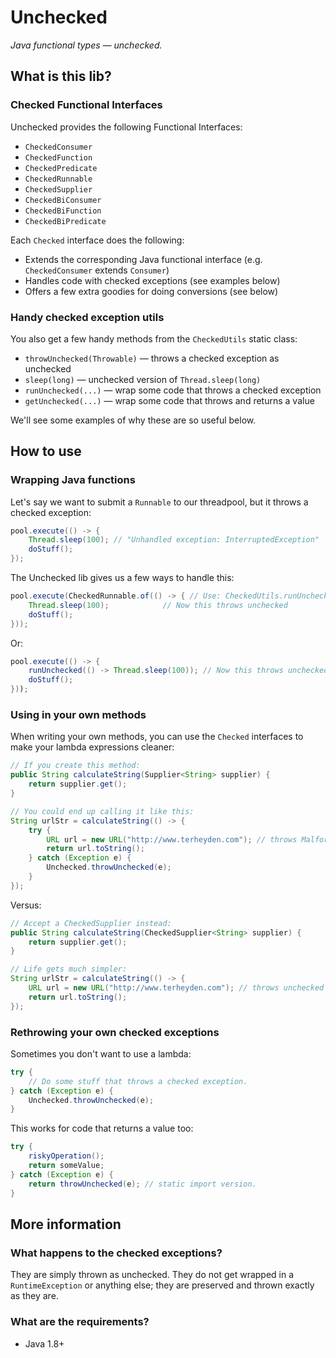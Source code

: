 # Unchecked

_Java functional types — unchecked._

## What is this lib?
### Checked Functional Interfaces
Unchecked provides the following Functional Interfaces:

* `CheckedConsumer`
* `CheckedFunction`
* `CheckedPredicate`
* `CheckedRunnable`
* `CheckedSupplier`
* `CheckedBiConsumer`
* `CheckedBiFunction`
* `CheckedBiPredicate`

Each `Checked` interface does the following:
* Extends the corresponding Java functional interface
  (e.g. `CheckedConsumer` extends `Consumer`)
* Handles code with checked exceptions (see examples below)
* Offers a few extra goodies for doing conversions (see below)

### Handy checked exception utils
You also get a few handy methods from the `CheckedUtils`
static class:

* `throwUnchecked(Throwable)` — throws a checked exception as unchecked
* `sleep(long)` — unchecked version of `Thread.sleep(long)`
* `runUnchecked(...)` — wrap some code that throws a checked exception
* `getUnchecked(...)` — wrap some code that throws and returns a value

We'll see some examples of why these are so useful below.

## How to use
### Wrapping Java functions

Let's say we want to submit a `Runnable` to our threadpool,
but it throws a checked exception:
```java
pool.execute(() -> {
    Thread.sleep(100); // "Unhandled exception: InterruptedException"
    doStuff();
});
```
The Unchecked lib gives us a few ways to handle this:
```java
pool.execute(CheckedRunnable.of(() -> { // Use: CheckedUtils.runUnchecked()
    Thread.sleep(100);            // Now this throws unchecked
    doStuff();
}));
```
Or:
```java
pool.execute(() -> {
    runUnchecked(() -> Thread.sleep(100)); // Now this throws unchecked
    doStuff();
}));
```

### Using in your own methods
When writing your own methods, you can use the `Checked` interfaces
to make your lambda expressions cleaner:
```java
// If you create this method:
public String calculateString(Supplier<String> supplier) {
    return supplier.get();
}

// You could end up calling it like this:
String urlStr = calculateString(() -> {
    try {
        URL url = new URL("http://www.terheyden.com"); // throws MalformedURLException
        return url.toString();
    } catch (Exception e) {
        Unchecked.throwUnchecked(e);
    }
});
```
Versus:
```java
// Accept a CheckedSupplier instead:
public String calculateString(CheckedSupplier<String> supplier) {
    return supplier.get();
}

// Life gets much simpler:
String urlStr = calculateString(() -> {
    URL url = new URL("http://www.terheyden.com"); // throws unchecked
    return url.toString();
});
```

### Rethrowing your own checked exceptions
Sometimes you don't want to use a lambda:
```java
try {
    // Do some stuff that throws a checked exception.
} catch (Exception e) {
    Unchecked.throwUnchecked(e);
}
```
This works for code that returns a value too:
```java
try {
    riskyOperation();
    return someValue;
} catch (Exception e) {
    return throwUnchecked(e); // static import version.
}
```

## More information
### What happens to the checked exceptions?
They are simply thrown as unchecked.
They do not get wrapped in a `RuntimeException` or anything else;
they are preserved and thrown exactly as they are.

### What are the requirements?
* Java 1.8+

